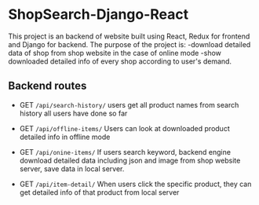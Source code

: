 # ShopSearch-Django-React

This project is an backend of website built using React, Redux for frontend and Django for backend.
The purpose of the project is:
  -download detailed data of shop from shop website in the case of online mode 
  -show downloaded detailed info of every shop according to user's demand.


## Backend routes

* GET `/api/search-history/`
 users get all product names from search history all users have done so far
        
* GET `/api/offline-items/`
 Users can look at downloaded product detailed info in offline mode  

* GET `/api/onine-items/`
 If users search keyword, backend engine download detailed data including json and image from shop website server, save data in local server.

* GET `/api/item-detail/`
 When users click the specific product, they can get detailed info of that product from local server


   
